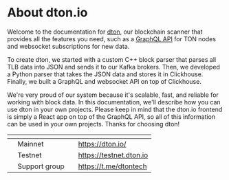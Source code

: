 # About dton.io

Welcome to the documentation for [dton](https://dton.io), our blockchain scanner that provides all the features you need, such as a [GraphQL API](https://dton.io/graphql/) for TON nodes and websocket subscriptions for new data.

To create dton, we started with a custom C++ block parser that parses all TLB data into JSON and sends it to our Kafka brokers. Then, we developed a Python parser that takes the JSON data and stores it in Clickhouse. Finally, we built a GraphQL and websocket API on top of Clickhouse.

We're very proud of our system because it's scalable, fast, and reliable for working with block data. In this documentation, we'll describe how you can use dton in your own projects. Please keep in mind that the dton.io frontend is simply a React app on top of the GraphQL API, so all of this information can be used in your own projects. Thanks for choosing dton!

<table data-view="cards"><thead><tr><th></th><th></th><th></th><th data-hidden data-card-target data-type="content-ref"></th></tr></thead><tbody><tr><td></td><td>Mainnet</td><td></td><td><a href="https://dton.io/">https://dton.io/</a></td></tr><tr><td></td><td>Testnet</td><td></td><td><a href="https://testnet.dton.io">https://testnet.dton.io</a></td></tr><tr><td></td><td>Support group</td><td></td><td><a href="https://t.me/dtontech">https://t.me/dtontech</a></td></tr></tbody></table>
